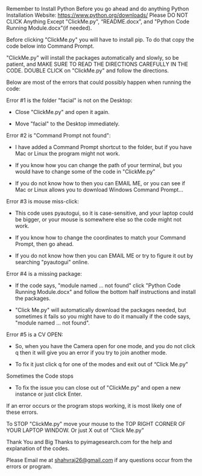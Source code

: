  
Remember to Install Python Before you go ahead and do anything
Python Installation Website: https://www.python.org/downloads/
Please DO NOT CLICK Anything Except "ClickMe.py", “README.docx”, and "Python Code Running Module.docx"(if needed).

Before clicking "ClickMe.py" you will have to install pip. 
To do that copy the code below into Command Prompt.

"ClickMe.py" will install the packages automatically and slowly, so be patient, and MAKE SURE TO READ THE DIRECTIONS CAREFULLY IN THE CODE. 
DOUBLE CLICK on "ClickMe.py" and follow the directions.

Below are most of the errors that could possibly happen when running the code:

Error #1 is the folder "facial" is not on the Desktop:
-	Close "ClickMe.py" and open it again.

-	Move "facial" to the Desktop immediately.

Error #2  is "Command Prompt not found":
-	I have added a Command Prompt shortcut to the folder, but if you have Mac or Linux the program might not work. 

-	If you know how you can change the path of your terminal, but you would have to change some of the code in "ClickMe.py”

-	If you do not know how to then you can EMAIL ME, or you can see if Mac or Linux allows you to download Windows Command Prompt...

Error #3 is mouse miss-click:
-	This code uses pyautogui, so it is case-sensitive, and your laptop could be bigger, or your mouse is somewhere else so the code might not work.

-	If you know how to change the coordinates to match your Command Prompt, then go ahead.

-	If you do not know how then you can EMAIL ME or try to figure it out by searching "pyautogui" online. 

Error #4 is a missing package:
-	If the code says, "module named ... not found" click "Python Code Running Module.docx" and follow the bottom half instructions and install the packages. 

-	"Click Me.py" will automatically download the packages needed, but sometimes it fails so you might have to do it manually if the code says, "module named ... not found".

Error #5 is a CV OPEN:
-	So, when you have the Camera open for one mode, and you do not click q then it will give you an error if you try to join another mode. 

-	To fix it just click q for one of the modes and exit out of “Click Me.py”

Sometimes the Code stops
-	To fix the issue you can close out of "ClickMe.py" and open a new instance or just click Enter.

If an error occurs or the program stops working, it is most likely one of these errors.

To STOP "ClickMe.py" move your mouse to the TOP RIGHT CORNER OF YOUR LAPTOP WINDOW. Or just X out of “Click Me.py”

Thank You and Big Thanks to pyimagesearch.com for the help and explanation of the codes. 

Please Email me at shahvraj26@gmail.com if any questions occur from the errors or program.
